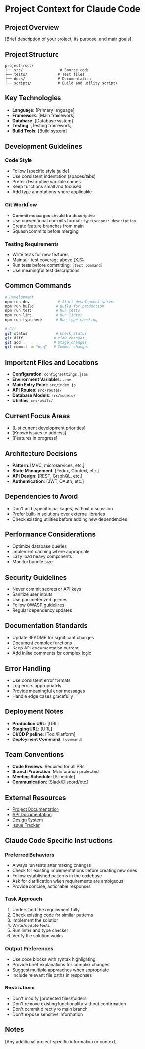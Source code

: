 # Project Context for Claude Code

## Project Overview
[Brief description of your project, its purpose, and main goals]

## Project Structure
```
project-root/
├── src/                 # Source code
├── tests/              # Test files
├── docs/               # Documentation
└── scripts/            # Build and utility scripts
```

## Key Technologies
- **Language**: [Primary language]
- **Framework**: [Main framework]
- **Database**: [Database system]
- **Testing**: [Testing framework]
- **Build Tools**: [Build system]

## Development Guidelines

### Code Style
- Follow [specific style guide]
- Use consistent indentation (spaces/tabs)
- Prefer descriptive variable names
- Keep functions small and focused
- Add type annotations where applicable

### Git Workflow
- Commit messages should be descriptive
- Use conventional commits format: `type(scope): description`
- Create feature branches from main
- Squash commits before merging

### Testing Requirements
- Write tests for new features
- Maintain test coverage above [X]%
- Run tests before committing: `[test command]`
- Use meaningful test descriptions

## Common Commands
```bash
# Development
npm run dev             # Start development server
npm run build          # Build for production
npm run test           # Run tests
npm run lint           # Run linter
npm run typecheck      # Run type checking

# Git
git status             # Check status
git diff              # View changes
git add .             # Stage changes
git commit -m "msg"   # Commit changes
```

## Important Files and Locations
- **Configuration**: `config/settings.json`
- **Environment Variables**: `.env`
- **Main Entry Point**: `src/index.js`
- **API Routes**: `src/routes/`
- **Database Models**: `src/models/`
- **Utilities**: `src/utils/`

## Current Focus Areas
- [List current development priorities]
- [Known issues to address]
- [Features in progress]

## Architecture Decisions
- **Pattern**: [MVC, microservices, etc.]
- **State Management**: [Redux, Context, etc.]
- **API Design**: [REST, GraphQL, etc.]
- **Authentication**: [JWT, OAuth, etc.]

## Dependencies to Avoid
- Don't add [specific packages] without discussion
- Prefer built-in solutions over external libraries
- Check existing utilities before adding new dependencies

## Performance Considerations
- Optimize database queries
- Implement caching where appropriate
- Lazy load heavy components
- Monitor bundle size

## Security Guidelines
- Never commit secrets or API keys
- Sanitize user inputs
- Use parameterized queries
- Follow OWASP guidelines
- Regular dependency updates

## Documentation Standards
- Update README for significant changes
- Document complex functions
- Keep API documentation current
- Add inline comments for complex logic

## Error Handling
- Use consistent error formats
- Log errors appropriately
- Provide meaningful error messages
- Handle edge cases gracefully

## Deployment Notes
- **Production URL**: [URL]
- **Staging URL**: [URL]
- **CI/CD Pipeline**: [Tool/Platform]
- **Deployment Command**: `[command]`

## Team Conventions
- **Code Reviews**: Required for all PRs
- **Branch Protection**: Main branch protected
- **Meeting Schedule**: [Schedule]
- **Communication**: [Slack/Discord/etc.]

## External Resources
- [Project Documentation](link)
- [API Documentation](link)
- [Design System](link)
- [Issue Tracker](link)

## Claude Code Specific Instructions

### Preferred Behaviors
- Always run tests after making changes
- Check for existing implementations before creating new ones
- Follow established patterns in the codebase
- Ask for clarification when requirements are ambiguous
- Provide concise, actionable responses

### Task Approach
1. Understand the requirement fully
2. Check existing code for similar patterns
3. Implement the solution
4. Write/update tests
5. Run linter and type checker
6. Verify the solution works

### Output Preferences
- Use code blocks with syntax highlighting
- Provide brief explanations for complex changes
- Suggest multiple approaches when appropriate
- Include relevant file paths in responses

### Restrictions
- Don't modify [protected files/folders]
- Don't remove existing functionality without confirmation
- Don't commit directly to main branch
- Don't expose sensitive information

## Notes
[Any additional project-specific information or context]